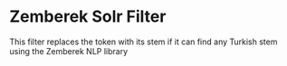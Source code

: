 Zemberek Solr Filter
============

This filter replaces the token with its stem if it can find any Turkish stem using the Zemberek NLP library


